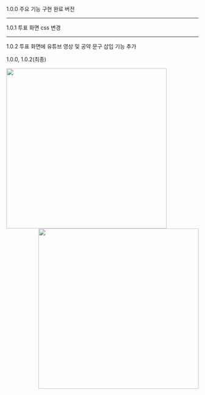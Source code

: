 1.0.0 주요 기능 구현 완료 버전 

----

1.0.1 투표 화면 css 변경

----

1.0.2 투표 화면에 유튜브 영상 및 공약 문구 삽입 기능 추가

1.0.0, 1.0.2(최종)

<img width="420" style="float:left" src="https://user-images.githubusercontent.com/96364048/191908514-5b5857f0-6af1-41e0-bb40-83f21af2a322.png">&ensp;<img width="420" style="float:right" src="https://user-images.githubusercontent.com/96364048/191908883-98108eb0-534a-42ed-9a78-8ad4d9b1dac1.png">
